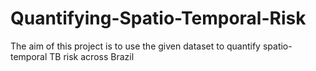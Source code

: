 # Quantifying-Spatio-Temporal-Risk
The aim of this project is to use the given dataset to quantify spatio-temporal TB risk across Brazil
